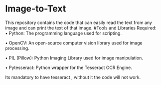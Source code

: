 # Image-to-Text
This repository contains the code that can easily read the text from any image and can print the text of that image.
#Tools and Libraries Required:       
•	Python: The programming language used for scripting. 

•	OpenCV: An open-source computer vision library used for image processing. 

•	PIL (Pillow): Python Imaging Library used for image manipulation. 

•	Pytesseract: Python wrapper for the Tesseract OCR Engine. 

Its mandatory to have tesseract , without it the code will not work.
